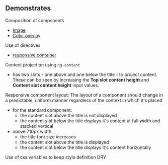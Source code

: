 ## Demonstrates

Composition of components
- [Image](/libraries/product/efclass/components/media/image/image)
- [Color overlay](/libraries/ui/common/overlay/color)

Use of directives
- [responsive container](/libraries/ui/responsive/container) 
  
Content projection using `ng-content`
- has two slots - one above and one below the title - to project content. These can be seen by increasing the **Top slot content height** and **Content slot content height** input values.
  
Responsive component layout: The layout of a component should change in a predictable, uniform manner regardless of the context in which it's placed
- for the standard component:
  - the content slot above the title is not displayed
  - the content slot below the title displays it's content at full width and stacked vertical
- above 710px width:
  - the title font size increases
  - the content slot above the title is displayed
  - the content slot below the title displays it's content horizontally

Use of css variables to keep style definition DRY
